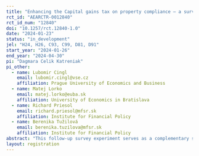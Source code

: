 ```yaml
---
title: "Enhancing the Capital gains tax on property compliance – a survey experiment. "
rct_id: "AEARCTR-0012840"
rct_id_num: "12840"
doi: "10.1257/rct.12840-1.0"
date: "2024-01-23"
status: "in_development"
jel: "H24, H26, C93, C99, D81, D91"
start_year: "2024-01-26"
end_year: "2024-04-30"
pi: "Dagmara Celik Katreniak"
pi_other:
  - name: Lubomir Cingl
    email: lubomir.cingl@vse.cz
    affiliation: Prague University of Economics and Business
  - name: Matej Lorko
    email: matej.lorko@euba.sk
    affiliation: University of Economics in Bratislava
  - name: Richard Priesol
    email: richard.priesol@mfsr.sk
    affiliation: Institute for Financial Policy
  - name: Berenika Tužilová
    email: berenika.tuzilova@mfsr.sk
    affiliation: Institute for Financial Policy
abstract: "This follow-up survey experiment serves as a complementary study to the field letter experiment conducted in collaboration with the Financial Administration in Slovakia. The primary objective of the initial field experiment was to boost the collection of Capital Gain Tax on property by sending informative letters to potential evaders, emphasizing their obligations. Different versions of these letters, some accompanied by graphical leaflets, were employed. In this follow-up survey experiment, our focus is directed towards understanding the respondents’ perceptions and interpretations of the letters and leaflets. We aim to gauge their satisfaction with the provided information and delve into various clarification aspects. "
layout: registration
---
```



